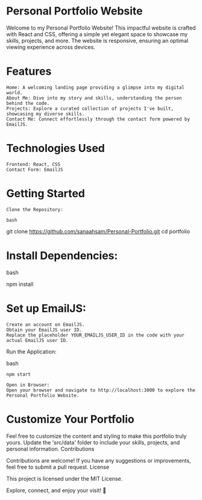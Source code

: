 <h1>Personal Portfolio Website</h1>

Welcome to my Personal Portfolio Website! This impactful website is crafted with React and CSS, offering a simple yet elegant space to showcase my skills, projects, and more. The website is responsive, ensuring an optimal viewing experience across devices.
<h1>Features</h1>

    Home: A welcoming landing page providing a glimpse into my digital world.
    About Me: Dive into my story and skills, understanding the person behind the code.
    Projects: Explore a curated collection of projects I've built, showcasing my diverse skills.
    Contact Me: Connect effortlessly through the contact form powered by EmailJS.

<h1>Technologies Used</h1>

    Frontend: React, CSS
    Contact Form: EmailJS

<h1>Getting Started</h1>

    Clone the Repository:

    bash

git clone https://github.com/sanaahsam/Personal-Portfolio.git
cd portfolio

# Install Dependencies:

bash

npm install

# Set up EmailJS:

    Create an account on EmailJS.
    Obtain your EmailJS user ID.
    Replace the placeholder YOUR_EMAILJS_USER_ID in the code with your actual EmailJS user ID.

Run the Application:

bash

    npm start

    Open in Browser:
    Open your browser and navigate to http://localhost:3000 to explore the Personal Portfolio Website.

# Customize Your Portfolio

Feel free to customize the content and styling to make this portfolio truly yours. Update the 'src/data' folder to include your skills, projects, and personal information.
Contributions

Contributions are welcome! If you have any suggestions or improvements, feel free to submit a pull request.
License

This project is licensed under the MIT License.

Explore, connect, and enjoy your visit! 🌟
